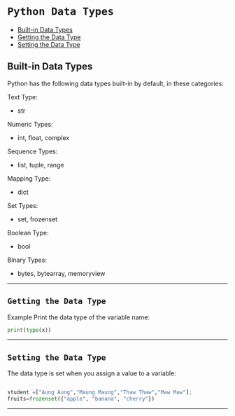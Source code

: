 # **`Python Data Types`**

- [Built-in Data Types](#built-in-data-types)
- [Getting the Data Type](#getting-the-data-type)
- [Setting the Data Type](#setting-the-data-type)


## Built-in Data Types

Python has the following data types built-in by default, in these categories:

Text Type:
-	str

Numeric Types:
-	int, float, complex

Sequence Types:
- list, tuple, range

Mapping Type:
-	dict


Set Types:
-	set, frozenset

Boolean Type:
-	bool

Binary Types:

-	bytes, bytearray, memoryview

---
## **`Getting the Data Type`**
Example
Print the data type of the variable name:

```py
print(type(x))
```

---

## **`Setting the Data Type`**

The data type is set when you assign a value to a variable:
```py

student =["Aung Aung","Maung Maung","Thaw Thaw","Maw Maw"];
fruits=frozenset({"apple", "banana", "cherry"})

```

---
